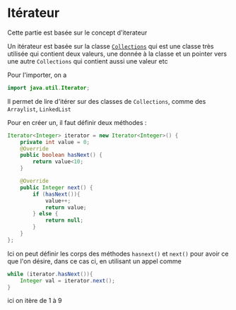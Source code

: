 # Itérateur

Cette partie est basée sur le concept d'iterateur

Un itérateur est basée sur la classe [`Collections`](https://www.geeksforgeeks.org/collections-in-java-2/) qui est une classe très utilisée qui contient deux valeurs, une donnée à la classe et un pointer vers une autre `Collections` qui contient aussi une valeur etc

Pour l'importer, on a 
```java
import java.util.Iterator;
```

Il permet de lire d'itérer sur des classes de `Collections`, comme des `Arraylist`, `LinkedList`

Pour en créer un, il faut définir deux méthodes :
```java
Iterator<Integer> iterator = new Iterator<Integer>() {
    private int value = 0;
    @Override
    public boolean hasNext() {
        return value<10;
    }

    @Override
    public Integer next() {
        if (hasNext()){
            value++;
            return value;
        } else {
            return null;
        }
    }
};
```
Ici on peut définir les corps des méthodes `hasnext()` et  `next()` pour avoir ce que l'on désire, dans ce cas ci, en utilisant un appel comme 
```java
while (iterator.hasNext()){
    Integer val = iterator.next();
}
```
ici on itère de 1 à 9

